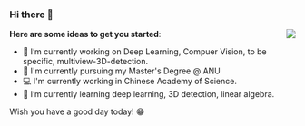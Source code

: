 ### Hi there 👋
<img align="right" src="https://github-readme-stats.vercel.app/api?username=ZichengDuan&show_icons=true&icon_color=CE1D2D&text_color=718096&bg_color=ffffff&hide_title=true" />

**Here are some ideas to get you started**:

- 🔭 I’m currently working on Deep Learning, Compuer Vision, to be specific, multiview-3D-detection.
- 📖 I'm currently pursuing my Master's Degree @ ANU
- 💻 I'm currently working in Chinese Academy of Science.
- 🌱 I’m currently learning deep learning, 3D detection, linear algebra.

Wish you have a good day today! 😁 


